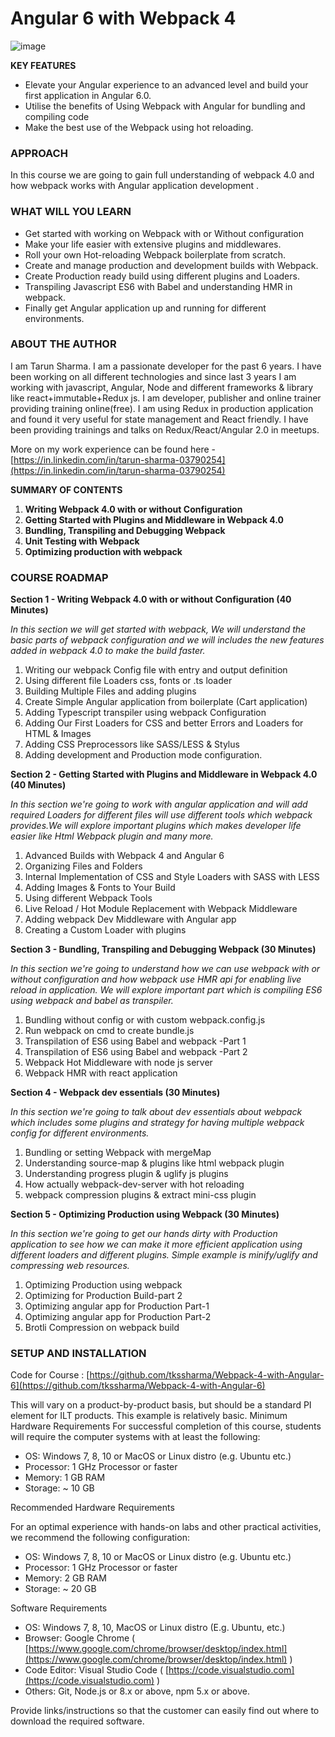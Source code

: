 # Angular 6 with Webpack 4

![image](https://cdn.joinhoney.com/images/lp/store-logos/packt-publishing-ca-logo.png)

**KEY FEATURES**

- Elevate your Angular experience to an advanced level and build your first application in Angular 6.0.
- Utilise the benefits of Using Webpack with Angular for bundling and compiling code
- Make the best use of the Webpack using hot reloading.

### **APPROACH**

In this course we are going to gain full understanding of webpack 4.0 and how webpack works with  Angular application development .

### **WHAT WILL YOU LEARN**

- Get started with working on Webpack with or Without configuration
- Make your life easier with extensive plugins and middlewares.
- Roll your own Hot-reloading Webpack boilerplate from scratch.
- Create and manage production and development builds with Webpack.
- Create Production ready build using different plugins and Loaders.
- Transpiling Javascript ES6 with Babel and understanding HMR in webpack.
- Finally get Angular application up and running for different environments.

### **ABOUT THE AUTHOR**
I am Tarun Sharma. I am a passionate developer for the past 6 years. I have been working on all different technologies and since last 3 years I am working with javascript, Angular, Node and different frameworks &amp; library like react+immutable+Redux js. I am developer, publisher and online trainer providing training online(free). I am using Redux in production application and found it very useful for state management and React friendly.
I have been providing trainings and talks on Redux/React/Angular 2.0 in meetups.

More on my work experience can be found here - [https://in.linkedin.com/in/tarun-sharma-03790254](https://in.linkedin.com/in/tarun-sharma-03790254)

**SUMMARY OF CONTENTS**

1. **Writing Webpack  4.0 with or without Configuration**
2. **Getting Started with Plugins and Middleware in Webpack 4.0**
3. **Bundling, Transpiling and Debugging Webpack**
4. **Unit Testing with Webpack**
5. **Optimizing production with webpack**

### **COURSE ROADMAP**

**Section 1 - Writing Webpack  4.0 with or without Configuration  (40 Minutes)**

_In this section we will get started with webpack, We will understand the basic parts of webpack configuration and we will includes the new features added in webpack 4.0 to make the build faster._

1. Writing our webpack Config file with entry and output definition
2. Using different file Loaders css, fonts or .ts loader
3. Building Multiple Files and adding plugins
4. Create Simple Angular application from boilerplate (Cart application)
5. Adding Typescript transpiler using webpack Configuration
6. Adding Our First Loaders for CSS and better Errors and Loaders for HTML &amp; Images
7. Adding CSS Preprocessors like SASS/LESS &amp; Stylus
8. Adding development and Production mode configuration.

**Section 2 - Getting Started with Plugins and Middleware in Webpack 4.0   (40 Minutes)**

_In this section we&#39;re going to work with angular application and will add required Loaders for different files will use different tools which webpack provides.We will explore important plugins which makes developer life  easier like Html Webpack plugin and many more._

1. Advanced Builds with Webpack 4 and Angular 6
2. Organizing Files and Folders
3. Internal Implementation of CSS and Style Loaders  with SASS with LESS
4. Adding Images &amp; Fonts to Your Build
5. Using different Webpack Tools
6. Live Reload / Hot Module Replacement with Webpack Middleware
7. Adding webpack Dev Middleware with Angular app
8. Creating a Custom Loader with plugins

**Section 3  - Bundling, Transpiling and Debugging Webpack  (30 Minutes)**

_In this section we&#39;re going to understand how we can use webpack with or without configuration and how webpack use HMR api for enabling live reload in application. We will explore important part which is compiling ES6 using webpack and babel as transpiler._

1. Bundling without config or with custom webpack.config.js
2. Run webpack on cmd to create bundle.js
3. Transpilation of ES6 using Babel and webpack -Part 1
4. Transpilation of ES6 using Babel and webpack -Part 2
5. Webpack Hot Middleware with node js server
6. Webpack HMR with react application

**Section 4  - Webpack dev essentials    (30 Minutes)**

_In this section we&#39;re going to talk about dev essentials about webpack which includes some plugins and strategy for having multiple webpack config for different environments._

1. Bundling or setting Webpack with mergeMap
2. Understanding source-map &amp; plugins like html webpack plugin
3. Understanding progress plugin &amp; uglify js plugins
4. How actually webpack-dev-server with hot reloading
5. webpack compression plugins &amp; extract mini-css plugin



**Section 5  - Optimizing Production using Webpack   (30 Minutes)**

_In this section we&#39;re going to get our hands dirty with Production application to see how we can make it more efficient application using different loaders and different plugins. Simple example is minify/uglify and compressing web resources._

1. Optimizing Production using webpack
2. Optimizing for Production Build-part 2
3. Optimizing angular app for Production Part-1
4. Optimizing angular app for Production Part-2
5. Brotli Compression on webpack build


### **SETUP AND INSTALLATION**
Code for Course :
[https://github.com/tkssharma/Webpack-4-with-Angular-6](https://github.com/tkssharma/Webpack-4-with-Angular-6)

This will vary on a product-by-product basis, but should be a standard PI element for ILT products. This example is relatively basic.
Minimum Hardware Requirements
For successful completion of this course, students will require the computer systems with at least the following:
- OS: Windows 7, 8, 10 or MacOS or Linux distro (e.g. Ubuntu etc.)
- Processor:  1 GHz Processor or faster
- Memory: 1 GB RAM
- Storage: ~ 10 GB

Recommended Hardware Requirements

For an optimal experience with hands-on labs and other practical activities, we recommend the following configuration:

- OS: Windows 7, 8, 10 or MacOS or Linux distro (e.g. Ubuntu etc.)
- Processor: 1 GHz Processor or faster
- Memory: 2 GB RAM
- Storage: ~ 20 GB

Software Requirements

- OS: Windows 7, 8, 10, MacOS or Linux distro (E.g. Ubuntu, etc.)
- Browser: Google Chrome ( [https://www.google.com/chrome/browser/desktop/index.html](https://www.google.com/chrome/browser/desktop/index.html) )
- Code Editor: Visual Studio Code ( [https://code.visualstudio.com](https://code.visualstudio.com) )
- Others: Git, Node.js or 8.x or above, npm 5.x or above.

Provide links/instructions so that the customer can easily find out where to download the required software.

